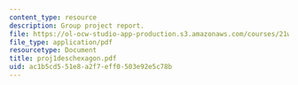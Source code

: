 ```yaml
---
content_type: resource
description: Group project report.
file: https://ol-ocw-studio-app-production.s3.amazonaws.com/courses/21w-765j-interactive-and-non-linear-narrative-theory-and-practice-spring-2004/ac1b5cd551e8a2f7eff0503e92e5c78b_proj1deschexagon.pdf
file_type: application/pdf
resourcetype: Document
title: proj1deschexagon.pdf
uid: ac1b5cd5-51e8-a2f7-eff0-503e92e5c78b
---
```

